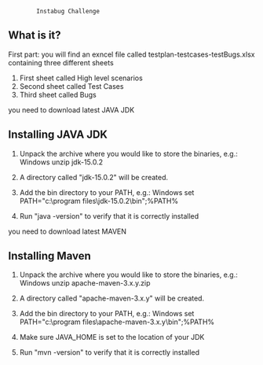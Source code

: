 			
			Instabug Challenge

  What is it?
  -----------
First part:
you will find an exncel file called testplan-testcases-testBugs.xlsx containing three different sheets
   1) First sheet called High level scenarios 
   2) Second sheet called Test Cases 
   3) Third sheet called Bugs


you need to download latest JAVA JDK 
 
 Installing JAVA JDK 
  ----------------

  1) Unpack the archive where you would like to store the binaries, e.g.:
    Windows
      unzip jdk-15.0.2

  2) A directory called "jdk-15.0.2" will be created.

  3) Add the bin directory to your PATH, e.g.:
    Windows
      set PATH="c:\program files\jdk-15.0.2\bin";%PATH%

  4) Run "java -version" to verify that it is correctly installed 

you need to download latest MAVEN

 Installing Maven
  ----------------

  1) Unpack the archive where you would like to store the binaries, e.g.:
    Windows
      unzip apache-maven-3.x.y.zip

  2) A directory called "apache-maven-3.x.y" will be created.

  3) Add the bin directory to your PATH, e.g.:
    Windows
      set PATH="c:\program files\apache-maven-3.x.y\bin";%PATH%

  4) Make sure JAVA_HOME is set to the location of your JDK

  5) Run "mvn -version" to verify that it is correctly installed 
